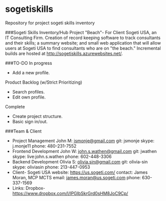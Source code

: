 sogetiskills
============
Repository for project sogeti skills inventory

###Sogeti Skills Inventory/Hub
Project "Beach"- For Client Sogeti USA, an IT Consulting Firm. Creation of record keeping software to track consultants and their skills; a summary website; and small web application that will allow users at Sogeti USA to find consultants who are on "the beach."  Incremental builds are hosted at http://sogetiskills.azurewebsites.net/.


###TO-DO
In progress
  * Add a new profile.

Product Backlog (w/Strict Prioritizing)
  * Search profiles.
  * Edit own profile.

Complete
  * Create project structure.
  * Basic sign in/out.

###Team & Client
- Project Management
	John M: jsmonje@gmail.com 
		git: jsmonje
		skype: j.monje11
		phone: 480-231-7552
- Frontend Development
	John W: john.s.wathen@gmail.com
		git: jwathen
		skype: live:john.s.wathen
		phone: 602-448-3306
- Backend Development
	Olivia S: olivia.sin@gmail.com
		git: olivia-sin
		skype: oliviasin
		phone: 213-447-0953
- Client- Sogeti USA 
		website: https://us.sogeti.com/
		contact: James Moran, MCP MCTS
			email: james.moran@us.sogeti.com
			phone: 630-337-1569
- Links:
	Dropbox- https://www.dropbox.com/l/lPGIbSkrGrd0sHM8JoC9Cp/
